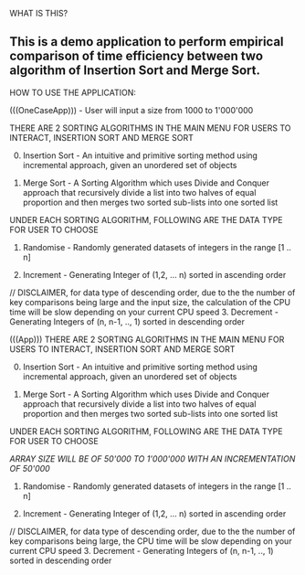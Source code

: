 WHAT IS THIS?

This is a demo application to perform empirical comparison of time efficiency between two algorithm of Insertion Sort and Merge Sort.
-------------------------------------------------------------------------------------------------------------------------------------

HOW TO USE THE APPLICATION:

(((OneCaseApp))) - User will input a size from 1000 to 1'000'000

THERE ARE 2 SORTING ALGORITHMS IN THE MAIN MENU FOR USERS TO INTERACT,
INSERTION SORT AND MERGE SORT

0.  Insertion Sort - An intuitive and primitive sorting method using
    incremental approach, given an unordered set of objects

1.  Merge Sort - A Sorting Algorithm which uses Divide and Conquer
    approach that recursively divide a list into two halves of equal
    proportion and then merges two sorted sub-lists into one sorted list

UNDER EACH SORTING ALGORITHM, FOLLOWING ARE THE DATA TYPE FOR USER TO
CHOOSE

1.  Randomise - Randomly generated datasets of integers in the range [1
    .. n]

2.  Increment - Generating Integer of (1,2, … n) sorted in ascending
    order

// DISCLAIMER, for data type of descending order, due to the the number
of key comparisons being large and the input size, the calculation of
the CPU time will be slow depending on your current CPU speed 3.
Decrement - Generating Integers of (n, n-1, .., 1) sorted in descending
order

(((App))) THERE ARE 2 SORTING ALGORITHMS IN THE MAIN MENU FOR USERS TO
INTERACT, INSERTION SORT AND MERGE SORT

0.  Insertion Sort - An intuitive and primitive sorting method using
    incremental approach, given an unordered set of objects

1.  Merge Sort - A Sorting Algorithm which uses Divide and Conquer
    approach that recursively divide a list into two halves of equal
    proportion and then merges two sorted sub-lists into one sorted list

UNDER EACH SORTING ALGORITHM, FOLLOWING ARE THE DATA TYPE FOR USER TO
CHOOSE

*ARRAY SIZE WILL BE OF 50'000 TO 1'000'000 WITH AN INCREMENTATION OF
50'000*

1.  Randomise - Randomly generated datasets of integers in the range [1
    .. n]

2.  Increment - Generating Integer of (1,2, … n) sorted in ascending
    order

// DISCLAIMER, for data type of descending order, due to the the number
of key comparisons being large, the CPU time will be slow depending on
your current CPU speed 3. Decrement - Generating Integers of (n, n-1,
.., 1) sorted in descending order
